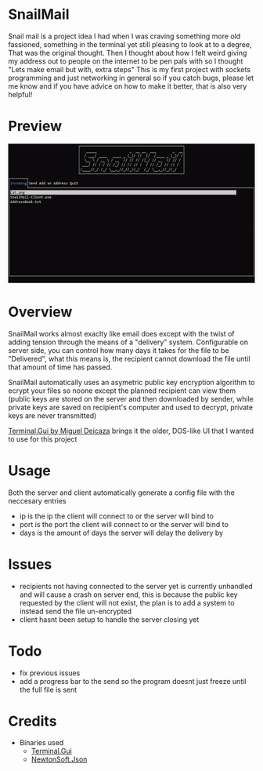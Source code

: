 # SnailMail
Snail mail is a project idea I had when I was craving something more old fassioned, something in the terminal yet still pleasing to look at to a degree, That was the original thought. Then I thought about how I felt weird giving my address out to people on the internet to be pen pals with so I thought "Lets make email but with, extra steps"
This is my first project with sockets programming and just networking in general so if you catch bugs, please let me know and if you have advice on how to make it better, that is also very helpful!

# Preview
<img src="https://github.com/GhostFire90/SnailMail/blob/main/newLook.gif">

# Overview
SnailMail works almost exaclty like email does except with the twist of adding tension through the means of a "delivery" system. Configurable on server side, you can control how many days it takes for the file to be "Delivered", what this means is, the recipient cannot download the file until that amount of time has passed.

SnailMail automatically uses an asymetric public key encryption algorithm to ecrypt your files so noone except the planned recipient can view them (public keys are stored on the server and then downloaded by sender, while private keys are saved on recipient's computer and used to decrypt, private keys are never transmitted)

[Terminal.Gui by Miguel Deicaza](https://github.com/migueldeicaza/gui.cs) brings it the older, DOS-like UI that I wanted to use for this project 

# Usage 
Both the server and client automatically generate a config file with the neccesary entries
 - ip is the ip the client will connect to or the server will bind to
 - port is the port the client will connect to or the server will bind to
 - days is the amount of days the server will delay the delivery by


# Issues
- recipients not having connected to the server yet is currently unhandled and will cause a crash on server end, this is because the public key requested by the client will not exist, the plan is to add a system to instead send the file un-encrypted
- client hasnt been setup to handle the server closing yet


# Todo
 - fix previous issues
 - add a progress bar to the send so the program doesnt just freeze until the full file is sent

# Credits
  - Binaries used
    - [Terminal.Gui](https://github.com/migueldeicaza/gui.cs) 
    - [NewtonSoft.Json](https://github.com/JamesNK/Newtonsoft.Json) 
